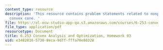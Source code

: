 ```yaml
---
content_type: resource
description: 'This resource contains problem statements related to nonpolyhedral closed
  convex cone. '
file: https://ol-ocw-studio-app-qa.s3.amazonaws.com/courses/6-253-convex-analysis-and-optimization-spring-2012/e348281657308eca9dfffffa70e80328_MIT6_253S12_hw03.pdf
file_type: application/pdf
resourcetype: Document
title: 6.253 Convex Analysis and Optimization, Homework 03
uid: e3482816-5730-8eca-9dff-fffa70e80328
---
```

